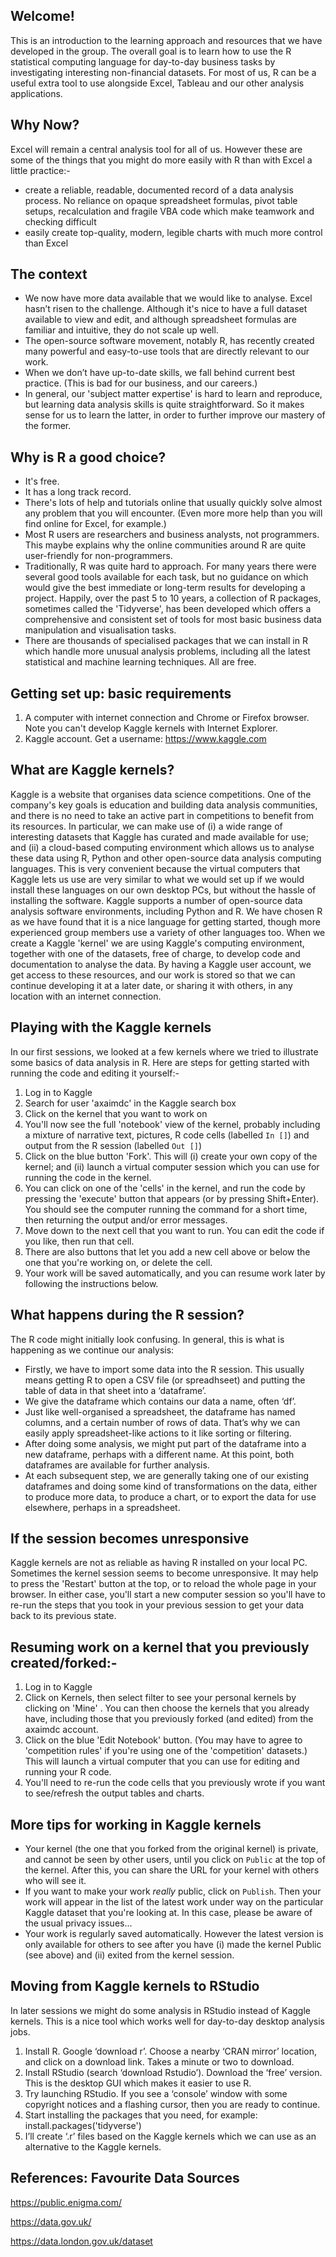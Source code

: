 ## Welcome!

This is an introduction to the learning approach and resources that we have developed in the group. The overall goal is to learn how to use the R statistical computing language for day-to-day business tasks by investigating interesting non-financial datasets. For most of us, R can be a useful extra tool to use alongside Excel, Tableau and our other analysis applications.

## Why Now? 
Excel will remain a central analysis tool for all of us. However these are some of the things that you might do more easily with R than with Excel a little practice:-

* create a reliable, readable, documented record of a data analysis process. No reliance on opaque spreadsheet formulas, pivot table setups, recalculation and fragile VBA code which make teamwork and checking difficult
* easily create top-quality, modern, legible charts with much more control than Excel

## The context

* We now have more data available that we would like to analyse. Excel hasn’t risen to the challenge. Although it's nice to have a full dataset available to view and edit, and although spreadsheet formulas are familiar and intuitive, they do not scale up well.
* The open-source software movement, notably R, has recently created many powerful and easy-to-use tools that are directly relevant to our work.
* When we don’t have up-to-date skills, we fall behind current best practice. (This is bad for our business, and our careers.)
* In general, our 'subject matter expertise' is hard to learn and reproduce, but learning data analysis skills is quite straightforward. So it makes sense for us to learn the latter, in order to further improve our mastery of the former.

## Why is R a good choice?

* It's free.
* It has a long track record.
* There's lots of help and tutorials online that usually quickly solve almost any problem that you will encounter. (Even more more help than you will find online for Excel, for example.)
* Most R users are researchers and business analysts, not programmers. This maybe explains why the online communities around R are quite user-friendly for non-programmers.
* Traditionally, R was quite hard to approach. For many years there were several good tools available for each task, but no guidance on which would give the best immediate or long-term results for developing a project. Happily, over the past 5 to 10 years, a collection of R packages, sometimes called the 'Tidyverse', has been developed which offers a comprehensive and consistent set of tools for most basic business data manipulation and visualisation tasks.
* There are thousands of specialised packages that we can install in R which handle more unusual analysis problems, including all the latest statistical and machine learning techniques. All are free.

## Getting set up: basic requirements

1. A computer with internet connection and Chrome or Firefox browser. Note you can't develop Kaggle kernels with Internet Explorer.
2. Kaggle account. Get a username: https://www.kaggle.com

## What are Kaggle kernels? 

Kaggle is a website that organises data science competitions. One of the company's key goals is education and building data analysis communities, and there is no need to take an active part in competitions to benefit from its resources. In particular, we can make use of (i) a wide range of interesting datasets that Kaggle has curated and made available for use; and (ii) a cloud-based computing environment which allows us to analyse these data using R, Python and other open-source data analysis computing languages. This is very convenient because the virtual computers that Kaggle lets us use are very similar to what we would set up if we would install these languages on our own desktop PCs, but without the hassle of installing the software. Kaggle supports a number of open-source data analysis software environments, including Python and R. We have chosen R as we have found that it is a nice language for getting started, though more experienced group members use a variety of other languages too. When we create a Kaggle 'kernel' we are using Kaggle's computing environment, together with one of the datasets, free of charge, to develop code and documentation to analyse the data. By having a Kaggle user account, we get access to these resources, and our work is stored so that we can continue developing it at a later date, or sharing it with others, in any location with an internet connection.

## Playing with the Kaggle kernels

In our first sessions, we looked at a few kernels where we tried to illustrate some basics of data analysis in R. Here are steps for getting started with running the code and editing it yourself:-

1. Log in to Kaggle
2. Search for user 'axaimdc' in the Kaggle search box
3. Click on the kernel that you want to work on
4. You'll now see the full 'notebook' view of the kernel, probably including a mixture of narrative text, pictures, R code cells (labelled `In []`) and output from the R session (labelled `Out []`)
5. Click on the blue button 'Fork'. This will (i) create your own copy of the kernel; and (ii) launch a virtual computer session which you can use for running the code in the kernel.
6. You can click on one of the 'cells' in the kernel, and run the code by pressing the 'execute' button that appears (or by pressing Shift+Enter). You should see the computer running the command for a short time, then returning the output and/or error messages.
7. Move down to the next cell that you want to run. You can edit the code if you like, then run that cell. 
8. There are also buttons that let you add a new cell above or below the one that you're working on, or delete the cell. 
9. Your work will be saved automatically, and you can resume work later by following the instructions below.

## What happens during the R session?
The R code might initially look confusing. In general, this is what is happening as we continue our analysis: 

* Firstly, we have to import some data into the R session. This usually means getting R to open a CSV file (or spreadhseet) and putting the table of data in that sheet into a ‘dataframe’. 
* We give the dataframe which contains our data a name, often ‘df’.
* Just like well-organised a spreadsheet, the dataframe has named columns, and a certain number of rows of data. That’s why we can easily apply spreadsheet-like actions to it like sorting or filtering.
* After doing some analysis, we might put part of the dataframe into a new dataframe, perhaps with a different name. At this point, both dataframes are available for further analysis. 
* At each subsequent step, we are generally taking one of our existing dataframes and doing some kind of transformations on the data, either to produce more data, to produce a chart, or to export the data for use elsewhere, perhaps in a spreadsheet.

## If the session becomes unresponsive
Kaggle kernels are not as reliable as having R installed on your local PC. Sometimes the kernel session seems to become unresponsive. It may help to press the 'Restart' button at the top, or to reload the whole page in your browser. In either case, you'll start a new computer session so you'll have to re-run the steps that you took in your previous session to get your data back to its previous state. 

## Resuming work on a kernel that you previously created/forked:-
1. Log in to Kaggle
2. Click on Kernels, then select filter to see your personal kernels by clicking on 'Mine' . You can then choose the kernels that you already have, including those that you previously forked (and edited) from the axaimdc account.
3. Click on the blue 'Edit Notebook' button. (You may have to agree to 'competition rules' if you're using one of the 'competition' datasets.) This will launch a virtual computer that you can use for editing and running your R code.
4. You'll need to re-run the code cells that you previously wrote if you want to see/refresh the output tables and charts.

## More tips for working in Kaggle kernels

* Your kernel (the one that you forked from the original kernel) is private, and cannot be seen by other users, until you click on `Public` at the top of the kernel. After this, you can share the URL for your kernel with others who will see it.
* If you want to make your work *really* public, click on `Publish`. Then  your work will appear in the list of the latest work under way on the particular Kaggle dataset that you're looking at. In this case, please be aware of the usual privacy issues...
* Your work is regularly saved automatically. However the latest version is only available for others to see after you have (i) made the kernel Public (see above) and (ii) exited from the kernel session.


## Moving from Kaggle kernels to RStudio

In later sessions we might do some analysis in RStudio instead of Kaggle kernels. This is a nice tool which works well for day-to-day desktop analysis jobs.

1. Install R. Google ‘download r’. Choose a nearby ‘CRAN mirror’ location, and click on a download link. Takes a minute or two to download.
2. Install RStudio (search ‘download Rstudio’). Download the ‘free’ version. This is the desktop GUI which makes it easier to use R.
3. Try launching RStudio. If  you see a ‘console’ window with some copyright notices and a flashing cursor, then you are ready to continue.
4. Start installing the packages that you need, for example:
install.packages('tidyverse')
5. I’ll create ‘.r’ files based on the Kaggle kernels which we can use as an alternative to the Kaggle kernels.


## References: Favourite Data Sources

https://public.enigma.com/

https://data.gov.uk/

https://data.london.gov.uk/dataset
